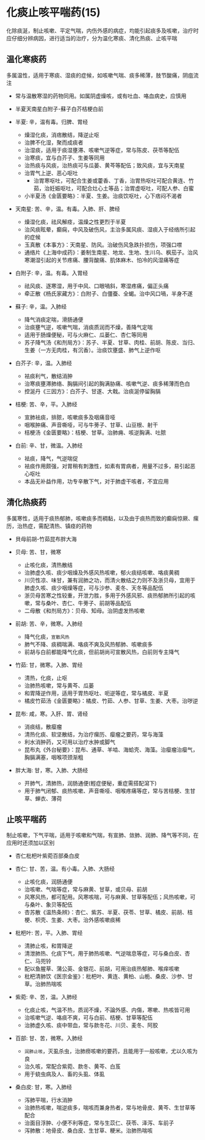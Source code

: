 # 化痰止咳平喘药(15)
化除痰涎，制止咳嗽、平定气喘，内伤外感的病症，均能引起痰多及咳嗽，治疗时应仔细分辨病因，进行适当的治疗，分为温化寒痰、清化热痰、止咳平喘


## 温化寒痰药
多属温性，适用于寒痰、湿痰的症候，如咳嗽气喘、痰多稀薄，肢节酸痛，阴疽流注
- 常与温散寒湿的药物同用。如属阴虚燥咳，或有吐血、咯血病史，应慎用

- 半夏天南星白附子-蘇子白芥桔梗白前

- 半夏: 辛，温有毒。归脾、胃经
  - 燥湿化痰，消痞散结，降逆止呕
  - 治脾不化湿，聚而成痰者
  - 治湿痰，适用于痰湿壅滞、咳嗽气逆等症，常与陈皮、茯苓等配伍
  - 治寒痰，宜与白芥子、生姜等同用
  - 治热痰与风痰，治热痰可与瓜蒌、黄芩等配伍；致风痰，宜与天南星
  - 治胃气上逆、恶心呕吐
    - 治胃寒呕吐，可配合生姜或藿香、丁香，治胃热呕吐可配合黄连、竹茹，治妊娠呕吐，可配合灶心土等品；治胃虚呕吐，可配人参、白蜜
  - 小半夏汤《金匮要略》：半夏、生姜。治痰饮呕吐，心下痞闷不渴者
- 天南星: 苦、辛，温。有毒。入肺、肝、脾经
  - 燥湿化痰，祛风解痉，温燥之性更烈于半夏
  - 治风痰眩晕，癫痫，中风及破伤风，主治多属风痰、湿痰入于经络所引起的症候
  - 玉真散《本事方》：天南星、防风。治破伤风急跌扑损伤，项强口噤
  - 通络片《上海中成药》：姜制生南星、地龙、生地、生川乌、枫茄子。治风寒潮湿引起的关节疼痛、腰背酸痛、肌体麻木、怕冷的风湿痛等症
- 白附子: 辛，温。有毒。入胃经
  - 祛风痰、逐寒湿，用于中风、口眼喎斜，寒湿疼痛，偏正头痛
  - 牵正散《杨氏家藏方》：白附子、白僵蚕、全蝎。治中风口喎，半身不遂
- 蘇子: 辛，温。入肺经
  - 降气消痰定喘，滑肠通便
  - 治痰壅气逆，咳嗽气喘，消痰质润而不燥，善降气定喘
  - 适用于肠燥便秘，可与火麻仁、瓜蒌仁、杏仁等同用
  - 苏子降气汤《和剂局方》：苏子、半夏、甘草、肉桂、前胡、陈皮、当归、生姜（一方无肉桂，有沉香）。治痰饮壅盛、肺气上逆作呕
- 白芥子: 辛，温。入肺经
  - 袪痰利气，散结消肿
  - 治寒痰壅滞肺络、胸膈间引起的胸满胁痛、咳嗽气逆、痰多稀薄而色白
  - 控涎丹《三因方》：白芥子、甘遂、大戟。治痰涎停留胸膈
- 桔梗: 苦、辛，平。入肺经
  - 宣肺袪痰，排脓，咳嗽痰多及咽痛音哑
  - 咽喉肿痛、声音嘶哑，可与牛蒡子、甘草、山豆根、射干
  - 桔梗汤《金匮要略》：桔梗、甘草。治肺痈、咳逆胸满、吐脓
- 白前: 辛、甘，微温。入肺经
  - 袪痰，降气，气逆喘促
  - 袪痰作用颇强，对胃稍有刺激性，如素有胃病者，用量不过多，易引起恶心呕吐
  - 本品无补益作用，功专辛散下气，对于肺虚干咳者，不宜应用


## 清化热痰药
多属寒性，适用于痰热郁肺，咳嗽痰多而稠黏，以及由于痰热而致的癫痫惊厥、瘰历，治热症，需配清热、镇痉的药物

- 貝母前胡-竹茹昆布胖大海

- 贝母: 苦、甘，微寒
  - 止咳化痰，清热散结
  - 治肺虚久咳、痰少咽燥及外感风热咳嗽，郁火痰结咳嗽、咯痰黄稠
  - 川贝性凉、味甘，兼有润肺之功，而清火散结之力则不及浙贝母，宜用于肺虚久咳、痰少咽燥等症，可与沙参、麦冬、天冬等品配伍
  - 浙贝母苦寒之性较重，开泄力胜，多用于外感风邪、痰热郁肺所引起的咳嗽，常与桑叶、杏仁、牛蒡子、前胡等品配伍
  - 二母散《和剂局方》：贝母、知母。治阴虚发热咳嗽
- 前胡: 苦、辛，微寒。入肺经
  - 降气化痰，`宣散风热`
  - 肺气不降、痰稠喘满、咯痰不爽及风热郁肺、咳嗽痰多
  - 前胡与白前都能降气化痰，但前胡尚可宣散风热，白前则专主降气
- 竹茹: 甘，微寒。入肺、胃经
  - 清热，化痰，止呕
  - 治肺热咳嗽，常与黄芩、瓜蒌
  - 和胃降逆作用，适用于胃热呕吐、呃逆等症，常与橘皮、半夏
  - 橘皮竹茹汤《金匮要略》：橘皮、竹茹、人参、甘草、生姜、大枣。治哕逆
- 昆布: 咸，寒。入肝、胃、肾经
  - 消痰结，散瘿瘤
  - 清热化痰、软坚散结，为治疗瘰历、瘿瘤之要药，常与海藻
  - 利水消肿药，又可用以治疗水肿或脚气
  - 昆布丸《外台秘要》：昆布、通草、羊啮、海蛤壳、海藻。治瘿瘤治瘿气，胸膈满塞，咽喉项颈渐粗
- 胖大海: 甘，寒。入肺、大肠经
  - 开肺气，清肺热，润肠通便(輕症便秘，重症需搭配瀉下)
  - 用于肺气闭郁、痰热咳嗽、声音嘶哑、咽喉疼痛等症，常与苦桔梗、生甘草、蝉衣、薄荷


## 止咳平喘药
制止咳嗽，下气平喘，适用于咳嗽和气喘，有宣肺、敛肺、润肺、降气等不同，在应用时还须加以区别

- 杏仁枇杷叶紫菀百部桑白皮

- 杏仁: 甘、苦，温。有小毒。入肺、大肠经
  - 止咳化痰，润肠通便
  - 治咳嗽、气喘等症，常与麻黄、甘草，或贝母、前胡
  - 风寒风热，都可配用。风寒咳喘，可与麻黄、甘草等配伍；风热咳嗽，可与桑叶、象贝等配伍
  - 杏苏散《温热条辨》：杏仁、紫苏、半夏、茯苓、甘草、橘皮、前胡、桔梗、枳壳、生姜、大枣。治外感咳嗽痰稀
- 枇杷叶: 苦，平。入肺、胃经
  - 清肺止咳，和胃降逆
  - 清泄肺热、化痰下气，用于肺热咳嗽、气逆喘息等症，可与桑白皮、杏仁、马兜铃
  - 配以鱼腥草、蒲公英、金银花、前胡，可用治痰热郁肺、喉痒咳嗽
  - 枇杷清肺饮《医宗金鉴》：枇杷叶、黄连、黄柏、山栀、桑皮、沙参、甘草。治肺热喘咳
- 紫菀: 辛、苦，温。入肺经
  - 化痰止咳，气温不热，质润不燥，不論外感、内傷，寒嗽、热咳皆可用
  - 治咳嗽气逆、咯痰不爽，可与白前、桔梗、甘草等配伍
  - 治肺虚久咳、痰中带血，常与款冬花、川贝、麦冬、阿胶
- 百部: 甘、苦，微寒。入肺经
  - `润肺止咳`，灭虱杀虫，治肺痨咳嗽的要药，且能用于一般咳嗽，尤以久咳为良
  - 治久咳，常配合紫菀、款冬、黄芩、白芨
  - 用于蛲虫病及人、畜的头虱、体虱
- 桑白皮: 甘，寒。入肺经
  - 泻肺平喘，行水消肿
  - 治肺热咳嗽，喘逆痰多，喘咳而兼身热者，常与地骨皮、黄芩、生甘草等配合
  - 治面目浮肿、小便不利等症，常与生苡仁、茯苓、泽泻、车前子
  - 泻肺散：地骨皮、桑白皮、生甘草、粳米。治肺热喘咳